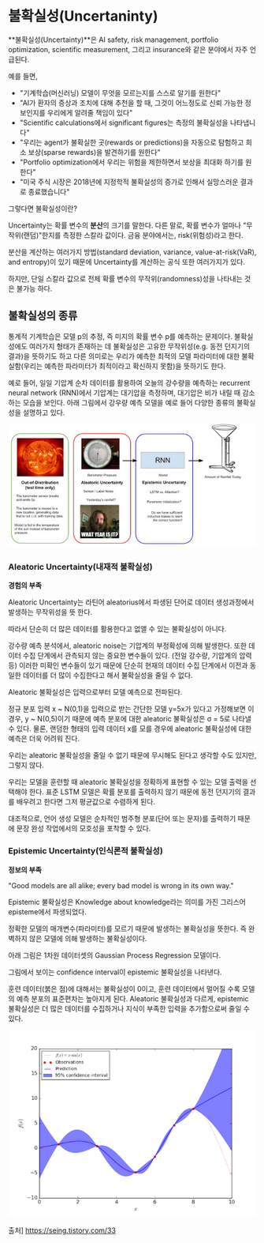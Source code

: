 # 불확실성(Uncertaninty)

**불확실성(Uncertainty)**은 AI safety, risk management, portfolio optimization, scientific measurement, 그리고 insurance와 같은 분야에서 자주 언급된다.

예를 들면,

- "기계학습(머신러닝) 모델이 무엇을 모르는지를 스스로 알기를 원한다"
- "AI가 환자의 증상과 조치에 대해 추천을 할 때, 그것이 어느정도로 신뢰 가능한 정보인지를 우리에게 알려줄 책임이 있다"
- "Scientific calculations에서 significant figures는 측정의 불확실성을 나타냅니다"
- "우리는 agent가 불확실한 곳(rewards or predictions)을 자동으로 탐험하고 희소 보상(sparse rewards)을 발견하기를 원한다"
- "Portfolio optimization에서 우리는 위험을 제한하면서 보상을 최대화 하기를 원한다"
- "미국 주식 시장은 2018년에 지정학적 불확실성의 증가로 인해서 실망스러운 결과로 종료했습니다"

그렇다면 불확실성이란?

Uncertainty는 확률 변수의 **분산**의 크기를 말한다. 다른 말로, 확률 변수가 얼마나 "무작위(랜덤)"한지를 측정한 스칼라 값이다. 금융 분야에서는, risk(위험성)라고 한다.

분산을 계산하는 여러가지 방법(standard deviation, variance, value-at-risk(VaR), and entropy)이 있기 때문에 Uncertainty를 계산하는 공식 또한 여러가지가 있다.

하지만, 단일 스칼라 값으로 전체 확률 변수의 무작위(randomness)성을 나타내는 것은 불가능 하다.



## 불확실성의 종류

 통계적 기계학습은 모델 p의 추정, 즉 미지의 확률 변수 p를 예측하는 문제이다. 불확실성에도 여러가지 형태가 존재하는 데 불확실성은 고유한 무작위성(e.g. 동전 던지기의 결과)을 뜻하기도 하고 다른 의미로는 우리가 예측한 최적의 모델 파라미터에 대한 불확실함(우리는 예측한 파라미터가 최적이라고 확신하지 못함)을 뜻하기도 한다.

  예로 들어, 일일 기압계 순차 데이터를 활용하여 오늘의 강수량을 예측하는 recurrent neural network (RNN)에서 기압계는 대기압을 측정하며, 대기압은 비가 내릴 때 감소하는 모습을 보인다. 아래 그림에서 강우량 예측 모델을 예로 들어 다양한 종류의 불확실성을 설명하고 있다.

![img](md-images/img.jpg)

### **Aleatoric Uncertainty(내재적 불확실성)**

**경험의 부족**

Aleatoric Uncertainty는 라틴어 aleatorius에서 파생된 단어로 데이터 생성과정에서 발생하는 무작위성을 뜻 한다. 

 따라서 단순히 더 많은 데이터를 활용한다고 없앨 수 있는 불확실성이 아니다.

 강수량 예측 분석에서, aleatoric noise는 기압계의 부정확성에 의해 발생한다. 또한 데이터 수집 단계에서 관측되지 않는 중요한 변수들이 있다. (전일 강수량, 기압계의 압력 등) 이러한 미확인 변수들이 있기 때문에 단순히 현재의 데이터 수집 단계에서 이전과 동일한 데이터를 더 많이 수집한다고 해서 불확실성을 줄일 수 없다. 

 Aleatoric 불확실성은 입력으로부터 모델 예측으로 전파된다.

 정규 분포 입력 x ~ N(0,1)을 입력으로 받는 간단한 모델 y=5x가 있다고 가정해보면 이 경우, y ~ N(0,5)이기 때문에 예측 분포에 대한 aleatoric 불확실성은 σ = 5로 나타낼 수 있다. 물론, 랜덤한 형태의 입력 데이터 x를 모를 경우에 aleatoric 불확실성에 대한 예측은 더욱 어려워 진다.

 우리는 aleatoric 불확실성을 줄일 수 없기 때문에 무시해도 된다고 생각할 수도 있지만, 그렇지 않다.

 우리는 모델을 훈련할 때 aleatoric 불확실성을 정확하게 표현할 수 있는 모델 출력을 선택해야 한다. 표준 LSTM 모델은 확률 분포를 출력하지 않기 때문에 동전 던지기의 결과를 배우려고 한다면 그저 평균값으로 수렴하게 된다.

 대조적으로, 언어 생성 모델은 순차적인 범주형 분포(단어 또는 문자)를 출력하기 때문에 문장 완성 작업에서의 모호성을 포착할 수 있다. 

 

### **Epistemic Uncertainty(인식론적 불확실성)**

**정보의 부족**

"Good models are all alike; every bad model is wrong in its own way."

Epistemic 불확실성은 Knowledge about knowledge라는 의미를 가진 그리스어 episteme에서 파생되었다.

 정확한 모델의 매개변수(파라미터)를 모르기 때문에 발생하는 불확실성을 뜻한다. 즉 완벽하지 않은 모델에 의해 발생하는 불확실성이다.

 아래 그림은 1차원 데이터셋의 Gaussian Process Regression 모델이다.

 그림에서 보이는 confidence interval이 epistemic 불확실성을 나타낸다.

 훈련 데이터(붉은 점)에 대해서는 불확실성이 0이고, 훈련 데이터에서 멀어질 수록 모델의 예측 분포의 표준편차는 높아지게 된다. Aleatoric 불확실성과 다르게, epistemic 불확실성은 더 많은 데이터를 수집하거나 지식이 부족한 입력을 추가함으로써 줄일 수 있다.

![img](md-images/img.png)

출처] https://seing.tistory.com/33 